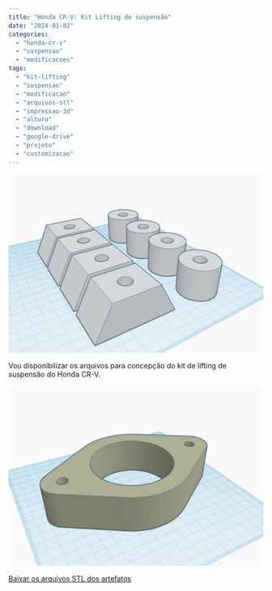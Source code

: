 ```yaml
---
title: "Honda CR-V: Kit Lifting de suspensão"
date: "2024-01-02"
categories:
  - "honda-cr-v"
  - "suspensao"
  - "modificacoes"
tags:
  - "kit-lifting"
  - "suspensao"
  - "modificacao"
  - "arquivos-stl"
  - "impressao-3d"
  - "altura"
  - "download"
  - "google-drive"
  - "projeto"
  - "customizacao"
---
```


![](media/screenshot-2024-01-02-as-08.03.55.jpg?w=1024)

Vou disponibilizar os arquivos para concepção do kit de lifting de suspensão do Honda CR-V.

![](media/screenshot-2024-01-02-as-08.03.45.jpg?w=1024)

[Baixar os arquivos STL dos artefatos](https://drive.google.com/drive/folders/1AtDRHPBjaQZrcozgQK2-DGkgB-dPJsRi?usp=sharing)
